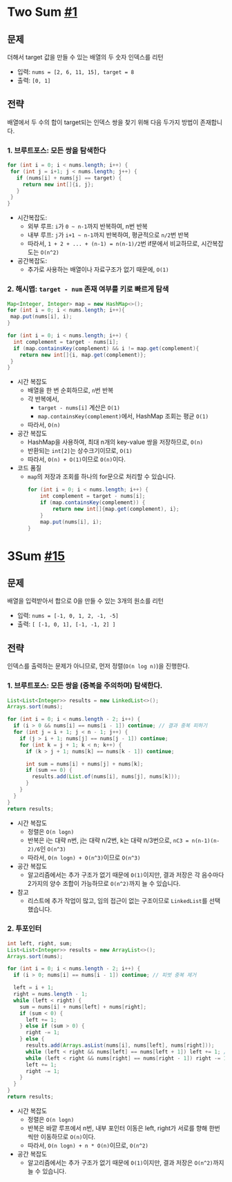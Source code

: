 # Two Sum [#1](https://leetcode.com/problems/two-sum/)
## 문제
더해서 target 값을 만들 수 있는 배열의 두 숫자 인덱스를 리턴
* 입력: `nums = [2, 6, 11, 15], target = 8`
* 출력: `[0, 1]`

## 전략
배열에서 두 수의 합이 target되는 인덱스 쌍을 찾기 위해 다음 두가지 방법이 존재합니다. 
### 1. 브루트포스: 모든 쌍을 탐색한다
```java
for (int i = 0; i < nums.length; i++) {
 for (int j = i+1; j < nums.length; j++) {
   if (nums[i] + nums[j] == target) {
     return new int[]{i, j};
   }
 }
}
```
* 시간복잡도:
  * 외부 루프: `i`가 `0 ~ n-1`까지 반복하여, n번 반복
  * 내부 루프: `j`가 `i+1 ~ n-1`까지 반복하여, 평균적으로 `n/2`번 반복
  * 따라서, `1 + 2 + ... + (n-1) = n(n-1)/2`번 if문에서 비교하므로, 시간복잡도는 `O(n^2)`
* 공간복잡도:
  * 추가로 사용하는 배열이나 자료구조가 없기 때문에, `O(1)`
### 2. 해시맵: `target - num` 존재 여부를 키로 빠르게 탐색
```java
Map<Integer, Integer> map = new HashMap<>();
for (int i = 0; i < nums.length; i++){
 map.put(nums[i], i);
}

for (int i = 0; i < nums.length; i++) {
  int complement = target - nums[i];
  if (map.containsKey(complement) && i != map.get(complement){
    return new int[]{i, map.get(complement)};
 }
}
```
* 시간 복잡도
  * 배열을 한 번 순회하므로, `n`번 반복
  * 각 반복에서,
    * `target - nums[i]` 계산은 `O(1)`
    * `map.containsKey(complement)`에서, HashMap 조회는 평균 `O(1)`
  * 따라서, `O(n)`
* 공간 복잡도
  * HashMap을 사용하여, 최대 n개의 key-value 쌍을 저장하므로, `O(n)`
  * 반환되는 `int[2]`는 상수크기이므로, `O(1)`
  * 따라서, `O(n) + O(1)`이므로 `O(n)`이다. 
* 코드 품질
  * `map`의 저장과 조회를 하나의 for문으로 처리할 수 있습니다.  
    ```java
    for (int i = 0; i < nums.length; i++) {
        int complement = target - nums[i];
        if (map.containsKey(complement)) {
            return new int[]{map.get(complement), i};
        }
        map.put(nums[i], i);
    }
    ```



# 3Sum [#15](https://leetcode.com/problems/3sum/description/)
## 문제
배열을 입력받아서 합으로 0을 만들 수 있는 3개의 원소를 리턴
* 입력: `nums = [-1, 0, 1, 2, -1, -5]`
* 출력: `[ [-1, 0, 1], [-1, -1, 2] ]`

## 전략
인덱스를 출력하는 문제가 아니므로, 먼저 정렬(`O(n log n)`)을 진행한다. 

### 1. 브루트포스: 모든 쌍을 (중복을 주의하며) 탐색한다.
```java
List<List<Integer>> results = new LinkedList<>();
Arrays.sort(nums);

for (int i = 0; i < nums.length - 2; i++) {
  if (i > 0 && nums[i] == nums[i - 1]) continue; // 결과 중복 피하기
  for (int j = i + 1; j < n - 1; j++) {
    if (j > i + 1; nums[j] == nums[j - 1]) continue;
    for (int k = j + 1; k < n; k++) {
      if (k > j + 1; nums[k] == nums[k - 1]) continue;

      int sum = nums[i] + nums[j] + nums[k];
      if (sum == 0) {
        results.add(List.of(nums[i], nums[j], nums[k]));
      }
    }
  }
}
return results;
```
* 시간 복잡도
  * 정렬은 `O(n logn)`
  * 반복은 i는 대략 n번, j는 대략 n/2번, k는 대략 n/3번으로, `nC3 = n(n-1)(n-2)/6`인 `O(n^3)`
  * 따라서, `O(n logn) + O(n^3)`이므로 `O(n^3)`
* 공간 복잡도
  * 알고리즘에서는 추가 구조가 없기 때문에 `O(1)`이지만, 결과 저장은 각 음수마다 2가지의 양수 조합이 가능하므로 `O(n^2)`까지 늘 수 있습니다.
* 참고
  * 리스트에 추가 작업이 많고, 임의 접근이 없는 구조이므로 `LinkedList`를 선택했습니다. 
### 2. 투포인터 
```java
int left, right, sum;
List<List<Integer>> results = new ArrayList<>();
Arrays.sort(nums);

for (int i = 0; i < nums.length - 2; i++) {
  if (i > 0; nums[i] == nums[i - 1]) continue; // 피벗 중복 제거

  left = i + 1;
  right = nums.length - 1;
  while (left < right) {
    sum = nums[i] + nums[left] + nums[right];
    if (sum < 0) {
      left += 1;
    } else if (sum > 0) {
      right -= 1;
    } else {
      results.add(Arrays.asList(nums[i], nums[left], nums[right]));
      while (left < right && nums[left] == nums[left + 1]) left += 1; // 좌 중복 제거
      while (left < right && nums[right] == nums[right - 1]) right -= 1; // 우 중복 제거
      left += 1;
      right -= 1;
    }
  }
}
return results;
```
* 시간 복잡도
  * 정렬은 `O(n logn)`
  * 반복은 바깥 루프에서 n번, 내부 포인터 이동은 left, right가 서로를 향해 한번씩만 이동하므로 `O(n)`이다.
  * 따라서, `O(n logn) + n * O(n)`이므로, `O(n^2)`
* 공간 복잡도
  * 알고리즘에서는 추가 구조가 없기 때문에 `O(1)`이지만, 결과 저장은 `O(n^2)`까지 늘 수 있습니다.
